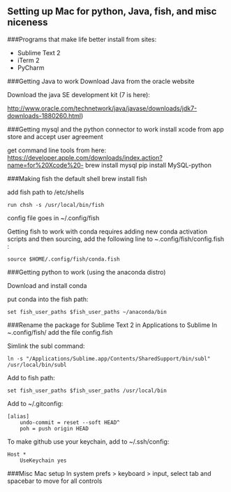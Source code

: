 ## Setting up Mac for python, Java, fish, and misc niceness

###Programs that make life better
install from sites:
* Sublime Text 2
* iTerm 2
* PyCharm

###Getting Java to work
Download Java from the oracle website

Download the java SE development kit (7 is here):

http://www.oracle.com/technetwork/java/javase/downloads/jdk7-downloads-1880260.html)

###Getting mysql and the python connector to work
install xcode from app store and accept user agreement

get command line tools from here: https://developer.apple.com/downloads/index.action?name=for%20Xcode%20-
    brew install mysql
    pip install MySQL-python

###Making fish the default shell
    brew install fish
    
add fish path to /etc/shells

    run chsh -s /usr/local/bin/fish
    
config file goes in ~/.config/fish

Getting fish to work with conda requires adding new conda activation scripts and then sourcing,
add the following line to ~.config/fish/config.fish :

    source $HOME/.config/fish/conda.fish
    
###Getting python to work (using the anaconda distro)

Download and install conda

put conda into the fish path:

    set fish_user_paths $fish_user_paths ~/anaconda/bin

###Rename the package for Sublime Text 2 in Applications to Sublime
In ~.config/fish/ add the file config.fish
    
Simlink the subl command:

    ln -s "/Applications/Sublime.app/Contents/SharedSupport/bin/subl" /usr/local/bin/subl

Add to fish path:

    set fish_user_paths $fish_user_paths /usr/local/bin

Add to ~/.gitconfig:

    [alias]
        undo-commit = reset --soft HEAD^
        poh = push origin HEAD

To make github use your keychain, add to ~/.ssh/config:

    Host *
        UseKeychain yes

###Misc Mac setup
In system prefs > keyboard > input, select tab and spacebar to move for all controls